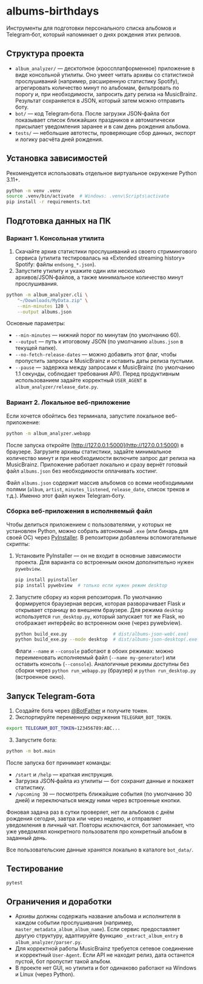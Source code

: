 # albums-birthdays

Инструменты для подготовки персонального списка альбомов и Telegram‑бот, который напоминает о днях рождения этих релизов.

## Структура проекта

* `album_analyzer/` — десктопное (кроссплатформенное) приложение в виде консольной утилиты. Оно умеет читать архивы со статистикой прослушиваний (например, расширенную статистику Spotify), агрегировать количество минут по альбомам, фильтровать по порогу и, при необходимости, запросить дату релиза на MusicBrainz. Результат сохраняется в JSON, который затем можно отправить боту.
* `bot/` — код Telegram‑бота. После загрузки JSON‑файла бот показывает список ближайших праздников и автоматически присылает уведомления заранее и в сам день рождения альбома.
* `tests/` — небольшие автотесты, проверяющие сбор данных, экспорт и логику расчёта дней рождения.

## Установка зависимостей

Рекомендуется использовать отдельное виртуальное окружение Python 3.11+.

```bash
python -m venv .venv
source .venv/bin/activate  # Windows: .venv\Scripts\activate
pip install -r requirements.txt
```

## Подготовка данных на ПК

### Вариант 1. Консольная утилита

1. Скачайте архив статистики прослушиваний из своего стримингового сервиса (утилита тестировалась на «Extended streaming history» Spotify: файлы `endsong_*.json`).
2. Запустите утилиту и укажите один или несколько архивов/JSON‑файлов, а также минимальное количество минут прослушивания.

```bash
python -m album_analyzer.cli \
    "~/Downloads/MyData.zip" \
    --min-minutes 120 \
    --output albums.json
```

Основные параметры:

* `--min-minutes` — нижний порог по минутам (по умолчанию 60).
* `--output` — путь к итоговому JSON (по умолчанию `albums.json` в текущей папке).
* `--no-fetch-release-dates` — можно добавить этот флаг, чтобы пропустить запросы к MusicBrainz и оставить даты релиза пустыми.
* `--pause` — задержка между запросами к MusicBrainz (по умолчанию 1.1 секунды, соблюдает требования API). Перед продуктивным использованием задайте корректный `USER_AGENT` в `album_analyzer/release_date.py`.

### Вариант 2. Локальное веб-приложение

Если хочется обойтись без терминала, запустите локальное веб-приложение:

```bash
python -m album_analyzer.webapp
```

После запуска откройте [http://127.0.0.1:5000](http://127.0.0.1:5000) в браузере. Загрузите архивы статистики, задайте минимальное количество минут и при необходимости включите запрос дат релиза на MusicBrainz. Приложение работает локально и сразу вернёт готовый файл `albums.json` без необходимости оплачивать хостинг.

Файл `albums.json` содержит массив альбомов со всеми необходимыми полями (`album`, `artist`, `minutes_listened`, `release_date`, список треков и т.д.). Именно этот файл нужен Telegram‑боту.

### Сборка веб-приложения в исполняемый файл

Чтобы делиться приложением с пользователями, у которых не установлен Python, можно собрать автономный `.exe` (или бинарь для своей ОС) через [PyInstaller](https://pyinstaller.org/). В репозитории добавлены вспомогательные скрипты:

1. Установите PyInstaller — он не входит в основные зависимости проекта. Для варианта со встроенным окном дополнительно нужен `pywebview`.

    ```bash
    pip install pyinstaller
    pip install pywebview  # только если нужен режим desktop
    ```

2. Запустите сборку из корня репозитория. По умолчанию формируется браузерная версия, которая разворачивает Flask и открывает страницу во внешнем браузере. Для режима `desktop` используется `run_desktop.py`, который запускает тот же Flask, но отображает интерфейс во встроенном окне (через pywebview).

    ```bash
    python build_exe.py                 # dist/albums-json-web(.exe)
    python build_exe.py --mode desktop  # dist/albums-json-desktop(.exe)
    ```

    Флаги `--name` и `--console` работают в обоих режимах: можно переименовать исполняемый файл (`--name my-generator`) или оставить консоль (`--console`). Аналогичные режимы доступны без сборки через `python run_webapp.py` (браузер) и `python run_desktop.py` (встроенное окно).

## Запуск Telegram‑бота

1. Создайте бота через [@BotFather](https://t.me/BotFather) и получите токен.
2. Экспортируйте переменную окружения `TELEGRAM_BOT_TOKEN`.

```bash
export TELEGRAM_BOT_TOKEN=123456789:ABC...
```

3. Запустите бота:

```bash
python -m bot.main
```

После запуска бот принимает команды:

* `/start` и `/help` — краткая инструкция.
* Загрузка JSON‑файла из утилиты — бот сохранит данные и покажет статистику.
* `/upcoming 30` — посмотреть ближайшие события (по умолчанию 30 дней) и переключаться между ними через встроенные кнопки.

Фоновая задача раз в сутки проверяет, нет ли альбомов с днём рождения сегодня, завтра или через неделю, и отправляет уведомления в личный чат. Повторы исключаются, бот запоминает, что уже уведомлял конкретного пользователя про конкретный альбом в заданный день.

Все пользовательские данные хранятся локально в каталоге `bot_data/`.

## Тестирование

```bash
pytest
```

## Ограничения и доработки

* Архивы должны содержать название альбома и исполнителя в каждом событии прослушивания (например, `master_metadata_album_album_name`). Если сервис предоставляет другую структуру, адаптируйте функцию `_extract_album_entry` в `album_analyzer/parser.py`.
* Для корректной работы MusicBrainz требуется сетевое соединение и корректный `User-Agent`. Если API не находит релиз, дата останется пустой, бот пропустит такой альбом.
* В проекте нет GUI, но утилита и бот одинаково работают на Windows и Linux (через Python).
